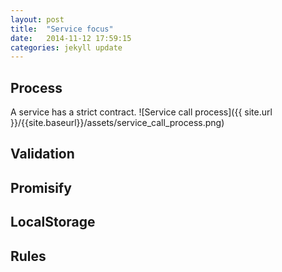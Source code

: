 ```yaml
---
layout: post
title:  "Service focus"
date:   2014-11-12 17:59:15
categories: jekyll update
---
```

## Process

A service has a strict contract.
![Service call process]({{ site.url }}/{{site.baseurl}}/assets/service_call_process.png)

## Validation

## Promisify

## LocalStorage

## Rules
